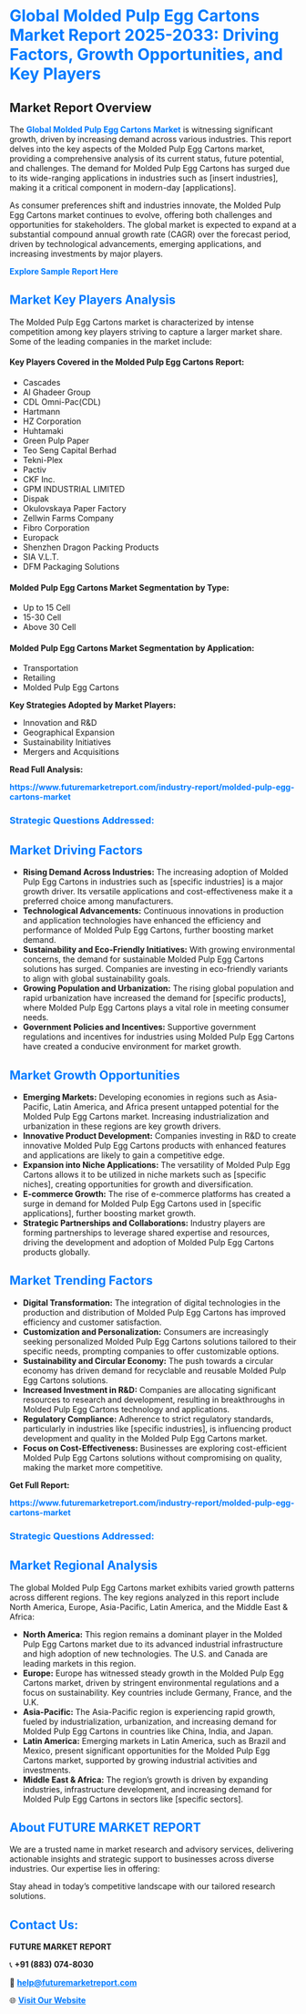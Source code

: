 <h1 style="color: #007BFF;">Global Molded Pulp Egg Cartons Market Report 2025-2033: Driving Factors, Growth Opportunities, and Key Players</h1>

<section id="overview">
<h2>Market Report Overview</h2>
<p>The <a href="https://www.futuremarketreport.com/industry-report/molded-pulp-egg-cartons-market" style="color: #007BFF; text-decoration: none;"><strong>Global Molded Pulp Egg Cartons Market</strong></a> is witnessing significant growth, driven by increasing demand across various industries. This report delves into the key aspects of the Molded Pulp Egg Cartons market, providing a comprehensive analysis of its current status, future potential, and challenges. The demand for Molded Pulp Egg Cartons has surged due to its wide-ranging applications in industries such as [insert industries], making it a critical component in modern-day [applications].</p>
<p>As consumer preferences shift and industries innovate, the Molded Pulp Egg Cartons market continues to evolve, offering both challenges and opportunities for stakeholders. The global market is expected to expand at a substantial compound annual growth rate (CAGR) over the forecast period, driven by technological advancements, emerging applications, and increasing investments by major players.</p>
</section>

<section id="overview">
<p><a href="https://www.futuremarketreport.com/request-sample/reportId=110823" style="color: #007BFF; text-decoration: none;"><strong>Explore Sample Report Here</strong></a></p>
</section>

<section id="key-players">
<h2 style="color: #007BFF;">Market Key Players Analysis</h2>
<p>The Molded Pulp Egg Cartons market is characterized by intense competition among key players striving to capture a larger market share. Some of the leading companies in the market include:</p>
<h4>Key Players Covered in the Molded Pulp Egg Cartons Report:</h4>
<ul><li>Cascades</li><li>Al Ghadeer Group</li><li>CDL Omni-Pac(CDL)</li><li>Hartmann</li><li>HZ Corporation</li><li>Huhtamaki</li><li>Green Pulp Paper</li><li>Teo Seng Capital Berhad</li><li>Tekni-Plex</li><li>Pactiv</li><li>CKF Inc.</li><li>GPM INDUSTRIAL LIMITED</li><li>Dispak</li><li>Okulovskaya Paper Factory</li><li>Zellwin Farms Company</li><li>Fibro Corporation</li><li>Europack</li><li>Shenzhen Dragon Packing Products</li><li>SIA V.L.T.</li><li>DFM Packaging Solutions</li></ul>
<h4>Molded Pulp Egg Cartons Market Segmentation by Type:</h4>
<ul><li>Up to 15 Cell</li><li>15-30 Cell</li><li>Above 30 Cell</li></ul>

<h4>Molded Pulp Egg Cartons Market Segmentation by Application:</h4>
<ul><li>Transportation</li><li>Retailing</li><li>Molded Pulp Egg Cartons</li></ul>
<p><strong>Key Strategies Adopted by Market Players:</strong></p>
<ul>
<li>Innovation and R&D</li>
<li>Geographical Expansion</li>
<li>Sustainability Initiatives</li>
<li>Mergers and Acquisitions</li>
</ul>
</section>

<section>
<p><strong>Read Full Analysis: </strong></p><a href="https://www.futuremarketreport.com/industry-report/molded-pulp-egg-cartons-market" style="color: #007BFF; text-decoration: none;"><strong>https://www.futuremarketreport.com/industry-report/molded-pulp-egg-cartons-market</strong></a>
<h3 style="color: #007BFF;">Strategic Questions Addressed:</h3>
</section>

<section id="driving-factors">
<h2 style="color: #007BFF;">Market Driving Factors</h2>
<ul>
<li><strong>Rising Demand Across Industries:</strong> The increasing adoption of Molded Pulp Egg Cartons in industries such as [specific industries] is a major growth driver. Its versatile applications and cost-effectiveness make it a preferred choice among manufacturers.</li>
<li><strong>Technological Advancements:</strong> Continuous innovations in production and application technologies have enhanced the efficiency and performance of Molded Pulp Egg Cartons, further boosting market demand.</li>
<li><strong>Sustainability and Eco-Friendly Initiatives:</strong> With growing environmental concerns, the demand for sustainable Molded Pulp Egg Cartons solutions has surged. Companies are investing in eco-friendly variants to align with global sustainability goals.</li>
<li><strong>Growing Population and Urbanization:</strong> The rising global population and rapid urbanization have increased the demand for [specific products], where Molded Pulp Egg Cartons plays a vital role in meeting consumer needs.</li>
<li><strong>Government Policies and Incentives:</strong> Supportive government regulations and incentives for industries using Molded Pulp Egg Cartons have created a conducive environment for market growth.</li>
</ul>
</section>

<section id="growth-opportunities">
<h2 style="color: #007BFF;">Market Growth Opportunities</h2>
<ul>
<li><strong>Emerging Markets:</strong> Developing economies in regions such as Asia-Pacific, Latin America, and Africa present untapped potential for the Molded Pulp Egg Cartons market. Increasing industrialization and urbanization in these regions are key growth drivers.</li>
<li><strong>Innovative Product Development:</strong> Companies investing in R&D to create innovative Molded Pulp Egg Cartons products with enhanced features and applications are likely to gain a competitive edge.</li>
<li><strong>Expansion into Niche Applications:</strong> The versatility of Molded Pulp Egg Cartons allows it to be utilized in niche markets such as [specific niches], creating opportunities for growth and diversification.</li>
<li><strong>E-commerce Growth:</strong> The rise of e-commerce platforms has created a surge in demand for Molded Pulp Egg Cartons used in [specific applications], further boosting market growth.</li>
<li><strong>Strategic Partnerships and Collaborations:</strong> Industry players are forming partnerships to leverage shared expertise and resources, driving the development and adoption of Molded Pulp Egg Cartons products globally.</li>
</ul>
</section>

<section id="trending-factors">
<h2 style="color: #007BFF;">Market Trending Factors</h2>
<ul>
<li><strong>Digital Transformation:</strong> The integration of digital technologies in the production and distribution of Molded Pulp Egg Cartons has improved efficiency and customer satisfaction.</li>
<li><strong>Customization and Personalization:</strong> Consumers are increasingly seeking personalized Molded Pulp Egg Cartons solutions tailored to their specific needs, prompting companies to offer customizable options.</li>
<li><strong>Sustainability and Circular Economy:</strong> The push towards a circular economy has driven demand for recyclable and reusable Molded Pulp Egg Cartons solutions.</li>
<li><strong>Increased Investment in R&D:</strong> Companies are allocating significant resources to research and development, resulting in breakthroughs in Molded Pulp Egg Cartons technology and applications.</li>
<li><strong>Regulatory Compliance:</strong> Adherence to strict regulatory standards, particularly in industries like [specific industries], is influencing product development and quality in the Molded Pulp Egg Cartons market.</li>
<li><strong>Focus on Cost-Effectiveness:</strong> Businesses are exploring cost-efficient Molded Pulp Egg Cartons solutions without compromising on quality, making the market more competitive.</li>
</ul>
</section>

<section>
<p><strong>Get Full Report: </strong></p><a href="https://www.futuremarketreport.com/industry-report/molded-pulp-egg-cartons-market" style="color: #007BFF; text-decoration: none;"><strong>https://www.futuremarketreport.com/industry-report/molded-pulp-egg-cartons-market</strong></a>
<h3 style="color: #007BFF;">Strategic Questions Addressed:</h3>
</section>


<section id="regional-analysis">
<h2 style="color: #007BFF;">Market Regional Analysis</h2>
<p>The global Molded Pulp Egg Cartons market exhibits varied growth patterns across different regions. The key regions analyzed in this report include North America, Europe, Asia-Pacific, Latin America, and the Middle East & Africa:</p>
<ul>
<li><strong>North America:</strong> This region remains a dominant player in the Molded Pulp Egg Cartons market due to its advanced industrial infrastructure and high adoption of new technologies. The U.S. and Canada are leading markets in this region.</li>
<li><strong>Europe:</strong> Europe has witnessed steady growth in the Molded Pulp Egg Cartons market, driven by stringent environmental regulations and a focus on sustainability. Key countries include Germany, France, and the U.K.</li>
<li><strong>Asia-Pacific:</strong> The Asia-Pacific region is experiencing rapid growth, fueled by industrialization, urbanization, and increasing demand for Molded Pulp Egg Cartons in countries like China, India, and Japan.</li>
<li><strong>Latin America:</strong> Emerging markets in Latin America, such as Brazil and Mexico, present significant opportunities for the Molded Pulp Egg Cartons market, supported by growing industrial activities and investments.</li>
<li><strong>Middle East & Africa:</strong> The region’s growth is driven by expanding industries, infrastructure development, and increasing demand for Molded Pulp Egg Cartons in sectors like [specific sectors].</li>
</ul>
</section>

<footer>
<h2 style="color: #007BFF;">About FUTURE MARKET REPORT</h2>
<p>We are a trusted name in market research and advisory services, delivering actionable insights and strategic support to businesses across diverse industries. Our expertise lies in offering:</p>

<p>Stay ahead in today’s competitive landscape with our tailored research solutions.</p>

<h2 style="color: #007BFF;">Contact Us:</h2>
<p><strong>FUTURE MARKET REPORT</strong></p>
<p>📞 <strong>+91 (883) 074-8030</strong></p>
<p>📧 <strong><a href="mailto:help@futuremarketreport.com" style="color: #007BFF;">help@futuremarketreport.com</a></strong></p>
<p>🌐 <strong><a href="https://www.futuremarketreport.com/" style="color: #007BFF;">Visit Our Website</a></strong></p>
</footer>